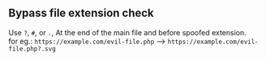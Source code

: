 ## Bypass file extension check
Use `?`, `#`, or `.`, At the end of the main file and before spoofed extension. <br>
for eg.: `https://example.com/evil-file.php` --> `https://example.com/evil-file.php?.svg`

